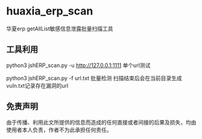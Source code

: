 # huaxia_erp_scan
华夏erp getAllList敏感信息泄露批量扫描工具

## 工具利用

python3 jshERP_scan.py -u http://127.0.0.1:1111 单个url测试

python3 jshERP_scan.py -f url.txt 批量检测
扫描结束后会在当前目录生成vuln.txt记录存在漏洞的url


## 免责声明

由于传播、利用此文所提供的信息而造成的任何直接或者间接的后果及损失，均由使用者本人负责，作者不为此承担任何责任。
